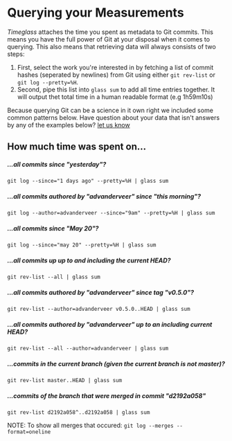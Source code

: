 # Querying your Measurements

_Timeglass_ attaches the time you spent as metadata to Git commits. This means you have the full power of Git at your disposal when it comes to querying. This also means that retrieving data will always consists of two steps:

1. First, select the work you're interested in by fetching a list of commit hashes (seperated by newlines) from Git using either `git rev-list` or `git log --pretty=%H`.
2. Second, pipe this list into `glass sum` to add all time entries together. It will output thet total time in a human readable format (e.g 1h59m10s)

Because querying Git can be a science in it own right we included some common patterns below. Have question about your data that isn't answers by any of the examples below? [let us know](https://github.com/timeglass/glass/issues/9)

## How much time was spent on...

##### ...all commits since "yesterday"?
	git log --since="1 days ago" --pretty=%H | glass sum

##### ...all commits authored by "advanderveer" since "this morning"?
	git log --author=advanderveer --since="9am" --pretty=%H | glass sum

##### ...all commits since "May 20"?
	git log --since="may 20" --pretty=%H | glass sum

##### ...all commits up up to and including the current HEAD?
	git rev-list --all | glass sum

##### ...all commits authored by "advanderveer" since tag "v0.5.0"?
	git rev-list --author=advanderveer v0.5.0..HEAD | glass sum

##### ...all commits authored by "advanderveer" up to an including current HEAD?
	git rev-list --all --author=advanderveer | glass sum

##### ...commits in the current branch (given the current branch is not master)?
	git rev-list master..HEAD | glass sum

##### ...commits of the branch that were merged in commit "d2192a058"
	git rev-list d2192a058^..d2192a058 | glass sum

NOTE: To show all merges that occured: `git log --merges --format=oneline`
